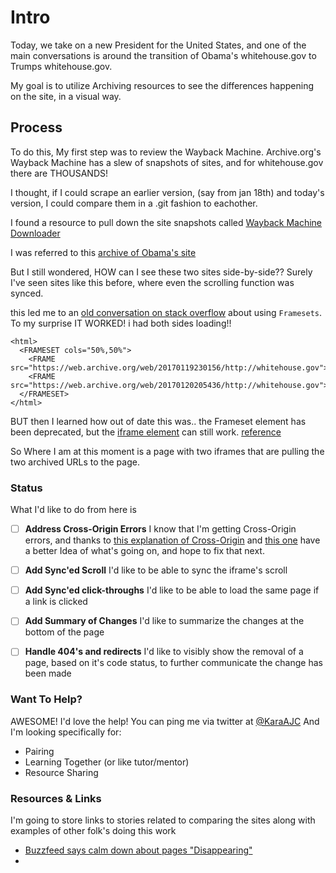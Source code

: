 # Intro

Today, we take on a new President for the United States, and one of the main conversations is around the transition of Obama's whitehouse.gov to Trumps whitehouse.gov.

My goal is to utilize Archiving resources to see the differences happening on the site, in a visual way.

## Process
To do this, My first step was to review the Wayback Machine. Archive.org's Wayback Machine has a slew of snapshots of sites, and for whitehouse.gov there are THOUSANDS!


I thought, if I could scrape an earlier version, (say from jan 18th) and today's version, I could compare them in a .git fashion to eachother.

I found a resource to pull down the site snapshots called [Wayback Machine Downloader](https://github.com/hartator/wayback-machine-downloader)

I was referred to this [archive of Obama's site](https://obamawhitehouse.archives.gov/)


But I still wondered, HOW can I see these two sites side-by-side?? Surely I've seen sites like this before, where even the scrolling function was synced.

this led me to an [old conversation on stack overflow](https://stackoverflow.com/questions/17624435/how-can-i-open-multiple-websites-in-the-same-window-same-tab-in-batch) about using `Framesets`. To my surprise IT WORKED! i had both sides loading!!

```
<html>
  <FRAMESET cols="50%,50%">
    <FRAME src="https://web.archive.org/web/20170119230156/http://whitehouse.gov">
    <FRAME src="https://web.archive.org/web/20170120205436/http://whitehouse.gov">
  </FRAMESET>
</html>
```

BUT then I learned how out of date this was.. the Frameset element has been deprecated, but the [iframe element](https://www.w3.org/TR/html5/embedded-content-0.html#the-iframe-element) can still work. [reference](https://stackoverflow.com/a/31845361/6041076)

So Where I am at this moment is a page with two iframes that are pulling the two archived URLs to the page.

### Status
What I'd like to do from here is

- [ ] **Address Cross-Origin Errors** I know that I'm getting Cross-Origin errors, and thanks to [this explanation of Cross-Origin](https://javascript.info/tutorial/same-origin-security-policy) and [this one](https://developer.mozilla.org/en-US/docs/Web/Security/Same-origin_policy) have a better Idea of what's going on, and hope to fix that next.

- [ ] **Add Sync'ed Scroll** I'd like to be able to sync the iframe's scroll

- [ ] **Add Sync'ed click-throughs** I'd like to be able to load the same page if a link is clicked

- [ ] **Add Summary of Changes** I'd like to summarize the changes at the bottom of the page

- [ ] **Handle 404's and redirects** I'd like to visibly show the removal of a page, based on it's code status, to further communicate the change has been made


### Want To Help?

AWESOME! I'd love the help! You can ping me via twitter at [@KaraAJC](https://www.twitter.com/KaraAJC) And I'm looking specifically for:
- Pairing
- Learning Together (or like tutor/mentor)
- Resource Sharing

### Resources & Links

I'm going to store links to stories related to comparing the sites along with examples of other folk's doing this work

- [Buzzfeed says calm down about pages "Disappearing" ](https://www.buzzfeed.com/chrisgeidner/lets-calm-down-about-pages-disappearing-from-the-white-house?utm_term=.ee2o2E9JW#.hw5ANb214)
-
